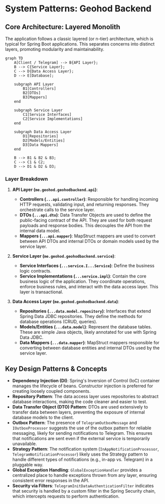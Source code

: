 # System Patterns: Geohod Backend

## Core Architecture: Layered Monolith

The application follows a classic layered (or n-tier) architecture, which is typical for Spring Boot applications. This separates concerns into distinct layers, promoting modularity and maintainability.

```mermaid
graph TD
    A[Client / Telegram] --> B{API Layer};
    B --> C{Service Layer};
    C --> D{Data Access Layer};
    D --> E[Database];

    subgraph API Layer
        B1[Controllers]
        B2[DTOs]
        B3[Mappers]
    end

    subgraph Service Layer
        C1[Service Interfaces]
        C2[Service Implementations]
    end

    subgraph Data Access Layer
        D1[Repositories]
        D2[Models/Entities]
        D3[Data Mappers]
    end

    B --> B1 & B2 & B3;
    C --> C1 & C2;
    D --> D1 & D2 & D3;
```

### Layer Breakdown

1.  **API Layer (`me.geohod.geohodbackend.api`)**:
    *   **Controllers (`...api.controller`)**: Responsible for handling incoming HTTP requests, validating input, and returning responses. They orchestrate calls to the service layer.
    *   **DTOs (`...api.dto`)**: Data Transfer Objects are used to define the public-facing contract of the API. They are used for both request payloads and response bodies. This decouples the API from the internal data model.
    *   **Mappers (`...api.mapper`)**: MapStruct mappers are used to convert between API DTOs and internal DTOs or domain models used by the service layer.

2.  **Service Layer (`me.geohod.geohodbackend.service`)**:
    *   **Service Interfaces (`...service.I...Service`)**: Define the business logic contracts.
    *   **Service Implementations (`...service.impl`)**: Contain the core business logic of the application. They coordinate operations, enforce business rules, and interact with the data access layer. This layer is transactional.

3.  **Data Access Layer (`me.geohod.geohodbackend.data`)**:
    *   **Repositories (`...data.model.repository`)**: Interfaces that extend Spring Data JDBC repositories. They define the methods for database operations (CRUD, queries).
    *   **Models/Entities (`...data.model`)**: Represent the database tables. These are simple Java objects, likely annotated for use with Spring Data JDBC.
    *   **Data Mappers (`...data.mapper`)**: MapStruct mappers responsible for converting between database entities and internal DTOs used by the service layer.

## Key Design Patterns & Concepts

*   **Dependency Injection (DI)**: Spring's Inversion of Control (IoC) container manages the lifecycle of beans. Constructor injection is preferred for creating loosely coupled components.
*   **Repository Pattern**: The data access layer uses repositories to abstract database interactions, making the code cleaner and easier to test.
*   **Data Transfer Object (DTO) Pattern**: DTOs are used extensively to transfer data between layers, preventing the exposure of internal database models to the client.
*   **Outbox Pattern**: The presence of `TelegramOutboxMessage` and `IOutboxProcessor` suggests the use of the outbox pattern for reliable messaging, likely for sending notifications to Telegram. This ensures that notifications are sent even if the external service is temporarily unavailable.
*   **Strategy Pattern**: The notification system (`InAppNotificationProcessor`, `TelegramNotificationProcessor`) likely uses the Strategy pattern to handle different types of notifications (e.g., in-app vs. Telegram) in a pluggable way.
*   **Global Exception Handling**: `GlobalExceptionHandler` provides a centralized place to handle exceptions thrown from any layer, ensuring consistent error responses in the API.
*   **Security via Filters**: `TelegramInitDataAuthenticationFilter` indicates that security is handled by a custom filter in the Spring Security chain, which intercepts requests to perform authentication.
